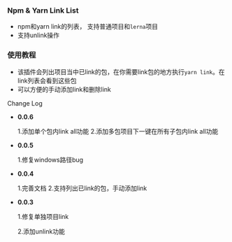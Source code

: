 ### Npm & Yarn Link List
* npm和yarn link的列表， 支持普通项目和`lerna`项目
* 支持unlink操作


### 使用教程
* 该插件会列出项目当中已link的包，在你需要link包的地方执行`yarn link`。在link列表会看到这些包
* 可以方便的手动添加link和删除link



Change Log

* **0.0.6**

    1.添加单个包内link all功能
    2.添加多包项目下一键在所有子包内link all功能
 

* **0.0.5**

    1.修复windows路径bug


* **0.0.4**

    1.完善文档
    2.支持列出已link的包，手动添加link


* **0.0.3**

    1.修复单独项目link

    2.添加unlink功能
